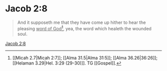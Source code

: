 # Jacob 2:8

> And it supposeth me that they have come up hither to hear the pleasing <u>word of God</u>[^a], yea, the word which healeth the wounded soul.

[Jacob 2:8](https://www.churchofjesuschrist.org/study/scriptures/bofm/jacob/2?lang=eng&id=p8#p8)


[^a]: [[Micah 2.7|Micah 2:7]]; [[Alma 31.5|Alma 31:5]]; [[Alma 36.26|36:26]]; [[Helaman 3.29|Hel. 3:29 (29-30)]]. TG [[Gospel]].

